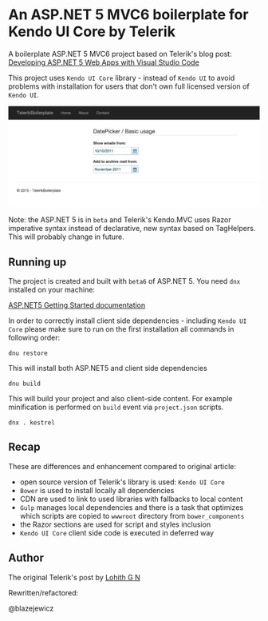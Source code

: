 # An ASP.NET 5 MVC6 boilerplate for Kendo UI Core by Telerik

A boilerplate ASP.NET 5 MVC6 project based on Telerik's blog post: [Developing ASP.NET 5 Web Apps with Visual Studio Code](http://developer.telerik.com/featured/developing-asp-net-5-web-apps-with-visual-studio-code/)

This project uses `Kendo UI Core` library - instead of `Kendo UI` to avoid problems with installation for users that don't own full licensed version of `Kendo UI`.

![Kendo UI Core boilerplate project](assets/20150901234011.jpg)

Note: the ASP.NET 5 is in `beta` and Telerik's Kendo.MVC uses Razor imperative syntax instead of declarative, new syntax based on TagHelpers. This will probably change in future.

## Running up

The project is created and built with `beta6` of ASP.NET 5. You need `dnx` installed on your machine:

[ASP.NET5 Getting Started documentation](http://docs.asp.net/en/latest/getting-started/index.html)

In order to correctly install client side dependencies - including `Kendo UI Core` please make sure to run on the first installation all commands in following order:
```
dnu restore
```
This will install both ASP.NET5 and client side dependencies

```
dnu build
```
This will build your project and also client-side content. For example minification is performed on `build` event via `project.json` scripts.

```
dnx . kestrel
```

## Recap

These are differences and enhancement compared to original article:

* open source version of Telerik's library is used: `Kendo UI Core`
* `Bower` is used to install locally all dependencies
* CDN are used to link to used libraries with fallbacks to local content
* `Gulp` manages local dependencies and there is a task that optimizes which scripts are copied to `wwwroot` directory from `bower_components`
* the Razor sections are used for script and styles inclusion
* `Kendo UI Core` client side code is executed in deferred way


## Author

The original Telerik's post by [Lohith G N](http://developer.telerik.com/author/lohithgn/)

Rewritten/refactored:

@blazejewicz
